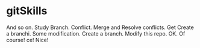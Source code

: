 # gitSkills
And so on.
Study Branch.
Conflict.
Merge and Resolve conflicts.
Get
Create a branchi.
Some modification.
Create a branch.
Modify this repo.
OK.
Of course!
ce!
Nice!
